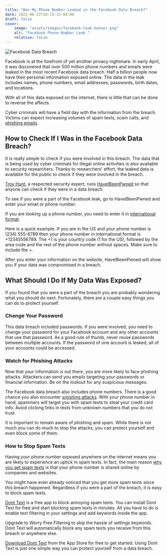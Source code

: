 ```yaml
---
title: "Was My Phone Number Leaked in the Facebook Data Breach?"
date: 2021-06-22T18:15:33-04:00
draft: false
cover:
    image: "assets/images/facebook-leak-banner.png"
    alt: "Facebook Phone Number Leak "
    relative: false 
---
```

![Facebook Data Breach](/assets/images/facebookCover.png#center "Facebook Data Breach")

Facebook is at the forefront of yet another privacy nightmare. In early April, it was discovered that over 500 million phone numbers and emails were leaked in the most recent Facebook data breach. Half a billion people now have their personal information exposed online. The data in the leak includes names, phone numbers, email addresses, passwords, birth dates, and locations.
 
With all of this data exposed on the internet, there is little that can be done to reverse the affects. 

Cyber criminals will have a field day with the information from the breach. Victims can expect increasing volumes of spam texts, scam calls, and [phishing emails](/blog/what-is-phishing). 

## How to Check If I Was in the Facebook Data Breach?

It is really simple to check if you were involved in this breach. The data that is being used by cyber criminals for illegal online activities is also available to security researchers. Thanks to researchers' effort, the leaked data is available for the public to check if they were involved in the breach.

[Troy Hunt](https://www.troyhunt.com/), a respected security expert, runs [HaveIBeenPwned](https://haveibeenpwned.com/) so that anyone can check if they were in a data breach. 

To see if you were a part of the Facebook leak, go to HaveIBeenPwned and enter your email or phone number. 

If you are looking up a phone number, you need to enter it in [international format](https://support.twilio.com/hc/en-us/articles/223183008-Formatting-International-Phone-Numbers). 

Here is a quick example. If you are in the US and your phone number is (234) 555-6789 then your phone number in international format is +12345556789. The +1 is your country code (1 for the US), followed by the area code and the rest of the phone number without spaces. Make sure to include the +.

After you enter your information on the website, HaveIBeenPwned will show you if your data was compromised in a breach.

## What Should I Do If My Data Was Exposed?

If you found that you were a part of the breach you are probably wondering what you should do next. Fortunately, there are a couple easy things you can do to protect yourself. 

### Change Your Password

This data breach included passwords. If you were involved, you need to change your password for your Facebook account and any other accounts that use that password. As a good rule of thumb, never reuse passwords between multiple accounts. If the password of one account is leaked, all of your accounts could be accessed.

### Watch for Phishing Attacks

Now that your information is out there, you are more likely to face phishing attacks. Attackers can send you emails targeting your passwords or financial information. Be on the lookout for any suspicious messages.

The Facebook data breach also includes phone numbers. There is a good chance you also encounter [smishing attacks](/blog/smishing-definition). With your phone number in hand, spammers will target you with spam texts to steal your credit card info. Avoid clicking links in texts from unknown numbers that you do not trust.

It is important to remain aware of phishing and spam. While there is not much you can do much to stop the attacks, you can protect yourself and even block some of them.

### How to Stop Spam Texts

Having your phone number exposed anywhere on the internet means you are likely to experience an uptick in spam texts. In fact, the main reason [why you get spam texts](/blog/why-am-i-getting-spam-text-messages) is that your phone number is shared online by companies and websites.

You might have even already noticed that you get more spam texts since this breach happened. Regardless if you were a part of the breach, it is easy to block spam texts. 

[Dont Text](https://apps.apple.com/us/app/dont-text/id1540836811) is a free app to block annoying spam texts. You can install Dont Text for free and start blocking spam texts in minutes. All you have to do is enable text filtering in your settings and add keywords inside the app. 

Upgrade to Worry Free Filtering to skip the hassle of settings keywords. Dont Text will automatically block any spam texts you receive from this breach or anywhere else.

[Download Dont Text](https://apps.apple.com/us/app/dont-text/id1540836811) from the App Store for free to get started. Using Dont Text is just one simple way you can protect yourself from a data breach.
